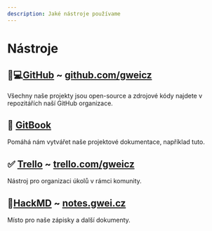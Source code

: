 ```yaml
---
description: Jaké nástroje používame
---
```


# Nástroje

## 👨💻[GitHub](github.md) ~ [github.com/gweicz](https://github.com/gweicz)

Všechny naše projekty jsou open-source a zdrojové kódy najdete v repozitářích naší GitHub organizace.

## 📘 [GitBook](gitbook.md)

Pomáhá nám vytvářet naše projektové dokumentace, například tuto.

## ✅ [Trello](trello.md) ~ [trello.com/gweicz](https://trello.com/gweicz)

Nástroj pro organizaci úkolů v rámci komunity.

## 📖[HackMD](hackmd.md) ~ [notes.gwei.cz](https://notes.gwei.cz)

Místo pro naše zápisky a další dokumenty.



